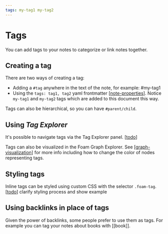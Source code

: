 ```yaml
---
tags: my-tag1 my-tag2
---
```


# Tags

You can add tags to your notes to categorize or link notes together.

## Creating a tag

There are two ways of creating a tag:

- Adding a `#tag` anywhere in the text of the note, for example: #my-tag1
- Using the `tags: tag1, tag2` yaml frontmatter [[note-properties]]. Notice `my-tag1` and `my-tag2` tags which are added to this document this way.

Tags can also be hierarchical, so you can have `#parent/child`.

## Using *Tag Explorer*

It's possible to navigate tags via the Tag Explorer panel. [[todo]]

Tags can also be visualized in the Foam Graph Explorer. See [[graph-visualization]] for more info including how to change the color of nodes representing tags.

## Styling tags

Inline tags can be styled using custom CSS with the selector `.foam-tag`. [[todo]] clarify styling process and show example

## Using backlinks in place of tags

Given the power of backlinks, some people prefer to use them as tags.
For example you can tag your notes about books with [[book]].

[//begin]: # "Autogenerated link references for markdown compatibility"
[note-properties]: note-properties.md "Note Properties"
[todo]: ../../dev/todo.md "Todo"
[graph-visualization]: graph-visualization.md "Graph Visualization"
[//end]: # "Autogenerated link references"

